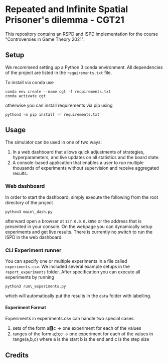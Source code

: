 # Repeated and Infinite Spatial Prisoner's dilemma - CGT21
This repository contains an RSPD and ISPD implementation for the course "Controversies in Game Theory 2021".

## Setup
We recommend setting up a Python 3 conda environment. All dependencies of the project are listed in the ```requirements.txt``` file. 

To install via conda use

```shell
conda env create --name cgt -f requirements.txt
conda activate cgt
```

otherwise you can install requirements via pip using

```
python3 -m pip install -r requirements.txt
```

## Usage

The simulator can be used in one of two ways:

1. In a web dashboard that allows quick adjustments of strategies, hyperparameters, and live updates on all statistics and the board state.
2. A console-based application that enables a user to run multiple thousands of experiments without supervision and receive aggregated results.

### Web dashboard

In order to start the dashboard, simply execute the following from the root directory of the project

```shell
python3 main\_dash.py
```

afterward open a browser at ```127.0.0.0.8050``` or the address that is presented in your console. On the webpage you can dynamically setup experiments and get live results. There is currently no switch to run the ISPD in the web dashboard.

### CLI Experiment runner

You can specify one or multiple experiments in a file called ```experiments.csv```. We included several example setups in the ```report_experiments``` folder. After specification you can execute all experiments by running

```shell
python3 run\_experiments.py
```

which will automatically put the results in the ```data``` folder with labelling.

#### Experiment Format
Experiments in experiments.csv can handle two special cases:
1. sets of the form a:b:c -> one experiment for each of the values
2. ranges of the form a;b;c -> one experiment for each of the values in range(a,b,c) where a is the start b is the end and c is the step size

## Credits